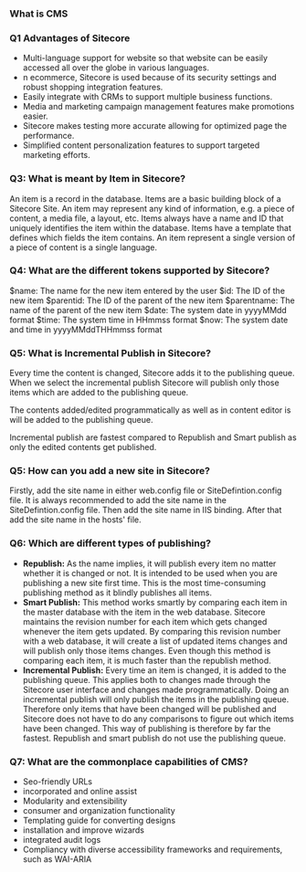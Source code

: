 ### What is CMS


### Q1 Advantages of Sitecore
* Multi-language support for website so that website can be easily accessed all over the globe in various languages.
* n ecommerce, Sitecore is used because of its security settings and robust shopping integration features.
* Easily integrate with CRMs to support multiple business functions.
* Media and marketing campaign management features make promotions easier.
* Sitecore makes testing more accurate allowing for optimized page the performance.
* Simplified content personalization features to support targeted marketing efforts.

### Q3: What is meant by Item in Sitecore?
An item is a record in the database. Items are a basic building block of a Sitecore Site. An item may represent any kind of information, e.g. a piece of content, a media file, a layout, etc. Items always have a name and ID that uniquely identifies the item within the database. Items have a template that defines which fields the item contains. An item represent a single version of a piece of content is a single language.

### Q4: What are the different tokens supported by Sitecore?
$name: The name for the new item entered by the user
$id: The ID of the new item
$parentid: The ID of the parent of the new item
$parentname: The name of the parent of the new item
$date: The system date in yyyyMMdd format
$time: The system time in HHmmss format
$now: The system date and time in yyyyMMddTHHmmss format

### Q5: What is Incremental Publish in Sitecore?
Every time the content is changed, Sitecore adds it to the publishing queue. When we select the incremental publish Sitecore will publish only those items which are added to the publishing queue.

The contents added/edited programmatically as well as in content editor is will be added to the publishing queue.

Incremental publish are fastest compared to Republish and Smart publish as only the edited contents get published.

### Q5: How can you add a new site in Sitecore?
Firstly, add the site name in either web.config file or SiteDefintion.config file. It is always recommended to add the site name in the SiteDefintion.config file.
Then add the site name in IIS binding.
After that add the site name in the hosts' file.

### Q6: Which are different types of publishing?

* **Republish:** As the name implies, it will publish every item no matter whether it is changed or not. It is intended to be used when you are publishing a new site first time. This is the most time-consuming publishing method as it blindly publishes all items.
* **Smart Publish:** This method works smartly by comparing each item in the master database with the item in the web database. Sitecore maintains the revision number for each item which gets changed whenever the item gets updated. By comparing this revision number with a web database, it will create a list of updated items changes and will publish only those items changes. Even though this method is comparing each item, it is much faster than the republish method.
* **Incremental Publish:** Every time an item is changed, it is added to the publishing queue. This applies both to changes made through the Sitecore user interface and changes made programmatically. Doing an incremental publish will only publish the items in the publishing queue.
Therefore only items that have been changed will be published and Sitecore does not have to do any comparisons to figure out which items have been changed. This way of publishing is therefore by far the fastest. Republish and smart publish do not use the publishing queue.

### Q7: What are the commonplace capabilities of CMS?
* Seo-friendly URLs
* incorporated and online assist
* Modularity and extensibility
* consumer and organization functionality
* Templating guide for converting designs
* installation and improve wizards
* integrated audit logs
* Compliancy with diverse accessibility frameworks and requirements, such as WAI-ARIA
